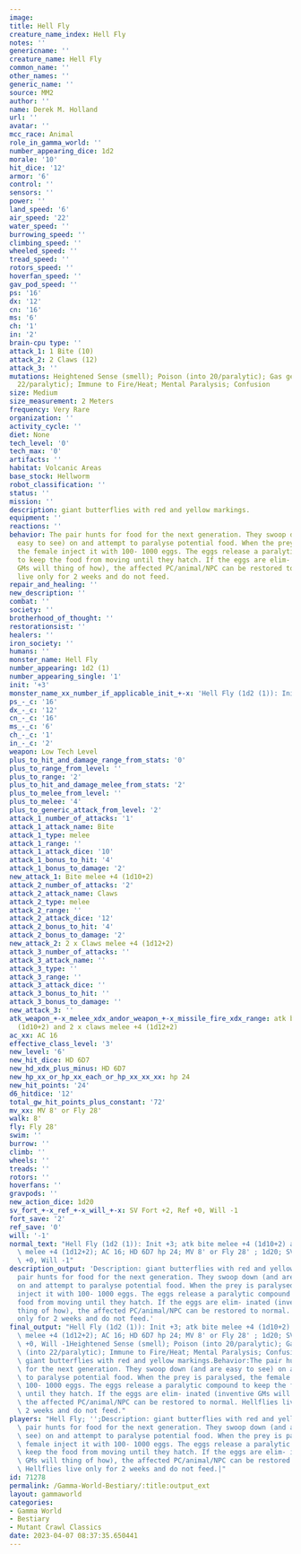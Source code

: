 ```yaml
---
image:
title: Hell Fly
creature_name_index: Hell Fly
notes: ''
genericname: ''
creature_name: Hell Fly
common_name: ''
other_names: ''
generic_name: ''
source: MM2
author: ''
name: Derek M. Holland
url: ''
avatar: ''
mcc_race: Animal
role_in_gamma_world: ''
number_appearing_dice: 1d2
morale: '10'
hit_dice: '12'
armor: '6'
control: ''
sensors: ''
power: ''
land_speed: '6'
air_speed: '22'
water_speed: ''
burrowing_speed: ''
climbing_speed: ''
wheeled_speed: ''
tread_speed: ''
rotors_speed: ''
hoverfan_speed: ''
gav_pod_speed: ''
ps: '16'
dx: '12'
cn: '16'
ms: '6'
ch: '1'
in: '2'
brain-cpu type: ''
attack_1: 1 Bite (10)
attack_2: 2 Claws (12)
attack_3: ''
mutations: Heightened Sense (smell); Poison (into 20/paralytic); Gas generation (into
  22/paralytic); Immune to Fire/Heat; Mental Paralysis; Confusion
size: Medium
size_measurement: 2 Meters
frequency: Very Rare
organization: ''
activity_cycle: ''
diet: None
tech_level: '0'
tech_max: '0'
artifacts: ''
habitat: Volcanic Areas
base_stock: Hellworm
robot_classification: ''
status: ''
mission: ''
description: giant butterflies with red and yellow markings.
equipment: ''
reactions: ''
behavior: The pair hunts for food for the next generation. They swoop down (and are
  easy to see) on and attempt to paralyse potential food. When the prey is paralysed,
  the female inject it with 100- 1000 eggs. The eggs release a paralytic compound
  to keep the food from moving until they hatch. If the eggs are elim- inated (inventive
  GMs will thing of how), the affected PC/animal/NPC can be restored to normal. Hellflies
  live only for 2 weeks and do not feed.
repair_and_healing: ''
new_description: ''
combat: ''
society: ''
brotherhood_of_thought: ''
restorationsist: ''
healers: ''
iron_society: ''
humans: ''
monster_name: Hell Fly
number_appearing: 1d2 (1)
number_appearing_single: '1'
init: '+3'
monster_name_xx_number_if_applicable_init_+-x: 'Hell Fly (1d2 (1)): Init +3'
ps_-_c: '16'
dx_-_c: '12'
cn_-_c: '16'
ms_-_c: '6'
ch_-_c: '1'
in_-_c: '2'
weapon: Low Tech Level
plus_to_hit_and_damage_range_from_stats: '0'
plus_to_range_from_level: ''
plus_to_range: '2'
plus_to_hit_and_damage_melee_from_stats: '2'
plus_to_melee_from_level: ''
plus_to_melee: '4'
plus_to_generic_attack_from_level: '2'
attack_1_number_of_attacks: '1'
attack_1_attack_name: Bite
attack_1_type: melee
attack_1_range: ''
attack_1_attack_dice: '10'
attack_1_bonus_to_hit: '4'
attack_1_bonus_to_damage: '2'
new_attack_1: Bite melee +4 (1d10+2)
attack_2_number_of_attacks: '2'
attack_2_attack_name: Claws
attack_2_type: melee
attack_2_range: ''
attack_2_attack_dice: '12'
attack_2_bonus_to_hit: '4'
attack_2_bonus_to_damage: '2'
new_attack_2: 2 x Claws melee +4 (1d12+2)
attack_3_number_of_attacks: ''
attack_3_attack_name: ''
attack_3_type: ''
attack_3_range: ''
attack_3_attack_dice: ''
attack_3_bonus_to_hit: ''
attack_3_bonus_to_damage: ''
new_attack_3: ''
atk_weapon_+-x_melee_xdx_andor_weapon_+-x_missile_fire_xdx_range: atk bite melee +4
  (1d10+2) and 2 x claws melee +4 (1d12+2)
ac_xx: AC 16
effective_class_level: '3'
new_level: '6'
new_hit_dice: HD 6D7
new_hd_xdx_plus_minus: HD 6D7
new_hp_xx_or_hp_xx_each_or_hp_xx_xx_xx: hp 24
new_hit_points: '24'
d6_hitdice: '12'
total_gw_hit_points_plus_constant: '72'
mv_xx: MV 8' or Fly 28'
walk: 8'
fly: Fly 28'
swim: ''
burrow: ''
climb: ''
wheels: ''
treads: ''
rotors: ''
hoverfans: ''
gravpods: ''
new_action_dice: 1d20
sv_fort_+-x_ref_+-x_will_+-x: SV Fort +2, Ref +0, Will -1
fort_save: '2'
ref_save: '0'
will: '-1'
normal_text: "Hell Fly (1d2 (1)): Init +3; atk bite melee +4 (1d10+2) and 2 x claws\
  \ melee +4 (1d12+2); AC 16; HD 6D7 hp 24; MV 8' or Fly 28' ; 1d20; SV Fort +2, Ref\
  \ +0, Will -1"
description_output: 'Description: giant butterflies with red and yellow markings.Behavior:The
  pair hunts for food for the next generation. They swoop down (and are easy to see)
  on and attempt to paralyse potential food. When the prey is paralysed, the female
  inject it with 100- 1000 eggs. The eggs release a paralytic compound to keep the
  food from moving until they hatch. If the eggs are elim- inated (inventive GMs will
  thing of how), the affected PC/animal/NPC can be restored to normal. Hellflies live
  only for 2 weeks and do not feed.'
final_output: "Hell Fly (1d2 (1)): Init +3; atk bite melee +4 (1d10+2) and 2 x claws\
  \ melee +4 (1d12+2); AC 16; HD 6D7 hp 24; MV 8' or Fly 28' ; 1d20; SV Fort +2, Ref\
  \ +0, Will -1Heightened Sense (smell); Poison (into 20/paralytic); Gas generation\
  \ (into 22/paralytic); Immune to Fire/Heat; Mental Paralysis; ConfusionDescription:\
  \ giant butterflies with red and yellow markings.Behavior:The pair hunts for food\
  \ for the next generation. They swoop down (and are easy to see) on and attempt\
  \ to paralyse potential food. When the prey is paralysed, the female inject it with\
  \ 100- 1000 eggs. The eggs release a paralytic compound to keep the food from moving\
  \ until they hatch. If the eggs are elim- inated (inventive GMs will thing of how),\
  \ the affected PC/animal/NPC can be restored to normal. Hellflies live only for\
  \ 2 weeks and do not feed."
players: "Hell Fly; '';Description: giant butterflies with red and yellow markings.Behavior:The\
  \ pair hunts for food for the next generation. They swoop down (and are easy to\
  \ see) on and attempt to paralyse potential food. When the prey is paralysed, the\
  \ female inject it with 100- 1000 eggs. The eggs release a paralytic compound to\
  \ keep the food from moving until they hatch. If the eggs are elim- inated (inventive\
  \ GMs will thing of how), the affected PC/animal/NPC can be restored to normal.\
  \ Hellflies live only for 2 weeks and do not feed.|"
id: 71278
permalink: /Gamma-World-Bestiary/:title:output_ext
layout: gammaworld
categories:
- Gamma World
- Bestiary
- Mutant Crawl Classics
date: 2023-04-07 08:37:35.650441
---
```

